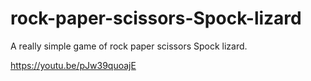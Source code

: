# rock-paper-scissors-Spock-lizard
A really simple game of rock paper scissors Spock lizard.

https://youtu.be/pJw39quoajE
